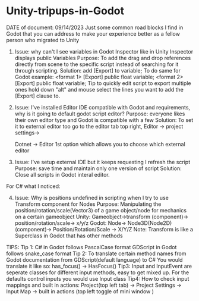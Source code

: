 # Unity-tripups-in-Godot


DATE of document: 09/14/2023
Just some common road blocks I find in Godot that you can address to make your experience better as a fellow person who migrated to Unity





1. Issue: why can't I see variables in Godot Inspector like in Unity Inspector displays public Variables
Purpose: To add the drag and drop references directly from scene to the specific script instead of searching for it through scripting.
Solution:
 add [Export] to variable;
To do same for Godot example:
<format 1>
	[Export]
	public float variable;
<format 2>
	[Export]	public float variable;
Tip	to quickly edit script to export multiple ones hold down "alt" and mouse select the lines you want to add the [Export] clause to. 
	
	
2. Issue: I've installed  Editor IDE compatible with Godot and requirements, why is it going to default godot script editor?
Purpose: everyone likes their own editor type and Godot is compatible with a few
Solution:
To set it to external editor too go to the editor tab top right,  <Top left Tab> Editor  -> project settings-> <section> Dotnet -> Editor
 1st option which allows you to choose which external editor 

3. Issue: I've setup external IDE but it keeps requesting I refresh the script
Purpose: save time and maintain only one version of script
Solution:
	Close all scripts in Godot interal editor.


For C# what I noticed:

4. Issue: Why is positions undefined in scripting when I try to use Transform component for Nodes
Purpose: Manipulating the position/rotation/scale(Vector3) of a game object/node for mechanics on a certain gameobject
Unity:
		Gameobject->transform (component)-> position/rotation/scale-> x/y/z
Godot:
		Node-> Node3D(Node2D) (component)-> Position/Rotation/Scale -> X/Y/Z
Note: Transform is like a Superclass in Godot that has other methods



TIPS:
Tip 1: C# in Godot follows PascalCase format 
GDScript in Godot follows snake_case  format
Tip 2: To translate certain method names from Godot documentation from GDScript(default language) to C#
You would translate it like so:
has_focus() -> HasFocus()
Tip3: Input and InputEvent are seperate classes for different input methods, easy to get mixed up. For the defaults control inputs you would use Input class
Tip4: How to check input mappings and built in actions: Project(top left tab) -> Project Settings -> Input Map -> built in actions (top left toggle of mini window )
